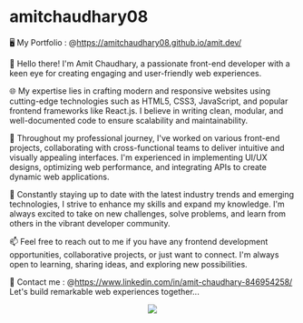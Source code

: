 # amitchaudhary08

 🖥️  My Portfolio : @https://amitchaudhary08.github.io/amit.dev/
    
👋 Hello there! I'm Amit Chaudhary, a passionate front-end developer with a keen eye for creating engaging and user-friendly web experiences.

🌐 My expertise lies in crafting modern and responsive websites using cutting-edge technologies such as HTML5, CSS3, JavaScript, and popular frontend frameworks like React.js. I believe in writing clean, modular, and well-documented code to ensure scalability and maintainability.

💼 Throughout my professional journey, I've worked on various front-end projects, collaborating with cross-functional teams to deliver intuitive and visually appealing interfaces. I'm experienced in implementing UI/UX designs, optimizing web performance, and integrating APIs to create dynamic web applications.

🚀 Constantly staying up to date with the latest industry trends and emerging technologies, I strive to enhance my skills and expand my knowledge. I'm always excited to take on new challenges, solve problems, and learn from others in the vibrant developer community.

📫 Feel free to reach out to me if you have any frontend development opportunities, collaborative projects, or just want to connect. I'm always open to learning, sharing ideas, and exploring new possibilities.

🔗 Contact me : @https://www.linkedin.com/in/amit-chaudhary-846954258/
              Let's build remarkable web experiences together...
<p align="center">
  <a href="https://skillicons.dev">
    <img src="https://skillicons.dev/icons?i=js,html,css,bootstrap,node,express,mongodb" />
  </a>
</p>
